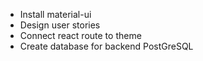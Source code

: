 - Install material-ui
- Design user stories
- Connect react route to theme
- Create database for backend PostGreSQL
